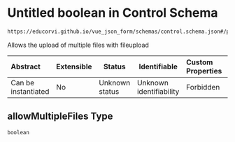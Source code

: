 # Untitled boolean in Control Schema

```txt
https://educorvi.github.io/vue_json_form/schemas/control.schema.json#/properties/options/properties/allowMultipleFiles
```

Allows the upload of multiple files with fileupload


| Abstract            | Extensible | Status         | Identifiable            | Custom Properties | Additional Properties | Access Restrictions | Defined In                                                                     |
| :------------------ | ---------- | -------------- | ----------------------- | :---------------- | --------------------- | ------------------- | ------------------------------------------------------------------------------ |
| Can be instantiated | No         | Unknown status | Unknown identifiability | Forbidden         | Allowed               | none                | [control.schema.json\*](../schemas/control.schema.json "open original schema") |

## allowMultipleFiles Type

`boolean`
